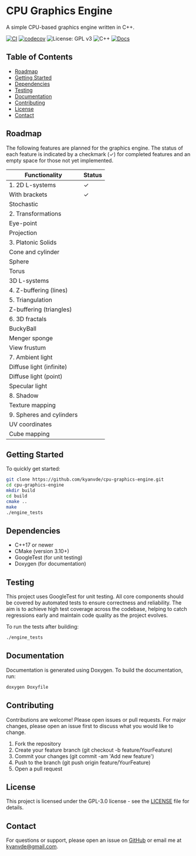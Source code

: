 # CPU Graphics Engine

A simple CPU-based graphics engine written in C++.

[![CI](https://github.com/kyanvde/cpu-graphics-engine/actions/workflows/ci.yml/badge.svg)](https://github.com/kyanvde/cpu-graphics-engine/actions/workflows/ci.yml)
[![codecov](https://codecov.io/github/kyanvde/cpu-graphics-engine/graph/badge.svg?token=HL1ILHMB39)](https://codecov.io/github/kyanvde/cpu-graphics-engine)
![License: GPL v3](https://img.shields.io/badge/License-GPLv3-blue.svg)
![C++](https://img.shields.io/badge/language-C++17-blue.svg)
[![Docs](https://img.shields.io/badge/docs-Doxygen-blue.svg)](https://kyanvde.github.io/cpu-graphics-engine/index.html)

## Table of Contents

- [Roadmap](#roadmap)
- [Getting Started](#getting-started)
- [Dependencies](#dependencies)
- [Testing](#testing)
- [Documentation](#documentation)
- [Contributing](#contributing)
- [License](#license)
- [Contact](#contact)

## Roadmap

The following features are planned for the graphics engine. The status of each feature is indicated by a checkmark (✓)
for completed features and an empty space for those not yet implemented.

| Functionality            | Status |
|--------------------------|--------|
| 1. 2D L-systems          | ✓      |
| With brackets            | ✓      |
| Stochastic               |        |
| 2. Transformations       |        |
| Eye-point                |        |
| Projection               |        |
| 3. Platonic Solids       |        |
| Cone and cylinder        |        |
| Sphere                   |        |
| Torus                    |        |
| 3D L-systems             |        |
| 4. Z-buffering (lines)   |        |
| 5. Triangulation         |        |
| Z-buffering (triangles)  |        |
| 6. 3D fractals           |        |
| BuckyBall                |        |
| Menger sponge            |        |
| View frustum             |        |
| 7. Ambient light         |        |
| Diffuse light (infinite) |        |
| Diffuse light (point)    |        |
| Specular light           |        |
| 8. Shadow                |        |
| Texture mapping          |        |
| 9. Spheres and cylinders |        |
| UV coordinates           |        |
| Cube mapping             |        |

## Getting Started

To quickly get started:

```sh
git clone https://github.com/kyanvde/cpu-graphics-engine.git
cd cpu-graphics-engine
mkdir build
cd build
cmake ..
make
./engine_tests
```

## Dependencies

- C++17 or newer
- CMake (version 3.10+)
- GoogleTest (for unit testing)
- Doxygen (for documentation)

## Testing

This project uses GoogleTest for unit testing. All core components should be covered by automated tests to ensure
correctness and reliability. The aim is to achieve high test coverage across the codebase, helping to catch regressions
early and maintain code quality as the project evolves.

To run the tests after building:

```sh
./engine_tests
```

## Documentation

Documentation is generated using Doxygen. To build the documentation, run:

```sh
doxygen Doxyfile
```

## Contributing

Contributions are welcome! Please open issues or pull requests. For major changes, please open an issue first to discuss
what you would like to change.

1. Fork the repository
2. Create your feature branch (git checkout -b feature/YourFeature)
3. Commit your changes (git commit -am 'Add new feature')
4. Push to the branch (git push origin feature/YourFeature)
5. Open a pull request

## License

This project is licensed under the GPL-3.0 license - see
the [LICENSE](https://github.com/kyanvde/cpu-graphics-engine/blob/main/LICENSE) file for details.

## Contact

For questions or support, please open an issue on [GitHub](https://github.com/kyanvde/cpu-graphics-engine/issues) or
email me
at [kyanvde@gmail.com](mailto:kyanvde@gmail.com).
